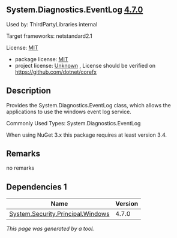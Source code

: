 System.Diagnostics.EventLog [4.7.0](https://www.nuget.org/packages/System.Diagnostics.EventLog/4.7.0)
--------------------

Used by: ThirdPartyLibraries internal

Target frameworks: netstandard2.1

License: [MIT](../../../../licenses/mit) 

- package license: [MIT](https://licenses.nuget.org/MIT) 
- project license: [Unknown](https://github.com/dotnet/corefx) , License should be verified on https://github.com/dotnet/corefx

Description
-----------
Provides the System.Diagnostics.EventLog class, which allows the applications to use the windows event log service.

Commonly Used Types:
System.Diagnostics.EventLog
 
When using NuGet 3.x this package requires at least version 3.4.

Remarks
-----------
no remarks


Dependencies 1
-----------

|Name|Version|
|----------|:----|
|[System.Security.Principal.Windows](../../../../packages/nuget.org/system.security.principal.windows/4.7.0)|4.7.0|

*This page was generated by a tool.*